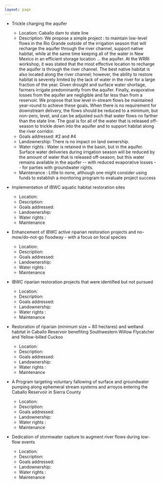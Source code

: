 ```yaml
---
layout: page
---
```


- Trickle charging the aquifer
  - Location: Caballo dam to state line
  - Description: We propose a simple project : to maintain low-level flows in the Rio Grande outside of the irrigation season that will recharge the aquifer through the river channel, support native habitat, while at the same time keeping all of the water in New Mexico in an efficient storage location ... the aquifer.  At the WRRI workshop, it was stated that the most effective location to recharge the aquifer is through the river channel. The best native habitat is also located along the river channel; however, the ability to restore habitat is severely limited by the lack of water in the river for a large fraction of the year. Given drought and surface water shortage, farmers irrigate predominantly from the aquifer. Finally, evaporative losses from the aquifer are negligible and far less than from a reservoir.
We propose that low level in-stream flows be maintained year-round to achieve these goals. When there is no requirement for downstream delivery, the flows should be reduced to a minimum, but non-zero, level, and can be adjusted such that water flows no farther than the state line. The goal is for all of the water that is released off-season to trickle down into the aquifer and to support habitat along the river corridor.
  - Goals addressed: #2 and #4
  - Landownership: There is no impact on land ownership.
  - Water rights : Water is retained in the basin, but in the aquifer. Surface water deliveries during irrigation season will be reduced by the amount of water that is released off-season, but this water remains available in the aquifer -- with reduced evaporative losses -- for parties with groundwater rights.
  - Maintenance : Little to none, although one might consider using funds to establish a monitoring program to evaluate project success

- Implementation of IBWC aquatic habitat restoration sites
  - Location:
  - Description:
  - Goals addressed:
  - Landownership:
  - Water rights :
  - Maintenance

- Enhancement of IBWC active riparian restoration projects and no-mow/do-not-go floodway - with a focus on focal species
  - Location:
  - Description:
  - Goals addressed:
  - Landownership:
  - Water rights :
  - Maintenance

- IBWC riparian restoration projects that were identified but not pursued
  - Location:
  - Description:
  - Goals addressed:
  - Landownership:
  - Water rights :
  - Maintenance

- Restoration of riparian (minimum size ~ 80 hectares) and wetland habitat in Caballo Reservoir benefiting Southwestern Willow Flycatcher and Yellow-billed Cuckoo
  - Location:
  - Description:
  - Goals addressed:
  - Landownership:
  - Water rights :
  - Maintenance

- A Program targeting voluntary fallowing of surface and groundwater pumping along ephemeral stream systems and arroyos entering the Caballo Reservoir in Sierra County
  - Location:
  - Description:
  - Goals addressed:
  - Landownership:
  - Water rights :
  - Maintenance

- Dedication of stormwater capture to augment river flows during low-flow events
  - Location:
  - Description:
  - Goals addressed:
  - Landownership:
  - Water rights :
  - Maintenance

